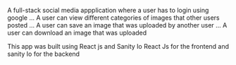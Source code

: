 A full-stack social media appplication where a user has to login using google 
... A user can view different categories of images that other users posted 
... A user can save an image that was uploaded by another user
... A user can download an image that was uploaded

This app was built using React js and Sanity Io
React Js for the frontend and sanity Io for the backend